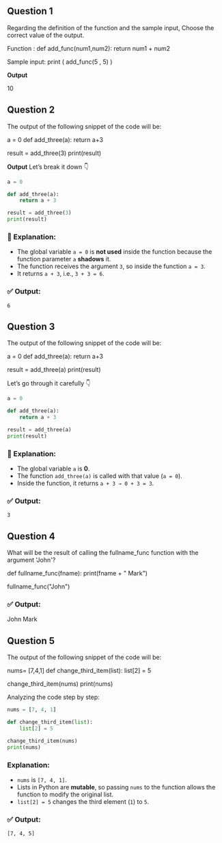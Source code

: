 ## Question 1

Regarding the definition of the function and the sample input, Choose the correct value of the output.

Function :  def add_func(num1,num2):
            	  	return num1 + num2 
		
Sample input: print ( add_func(5 , 5) )


**Output**

10

## Question 2

The output of the following snippet of the code will be:

a = 0
def add_three(a):
	return a+3

result = add_three(3)
print(result)

**Output**
Let’s break it down 👇

```python
a = 0

def add_three(a):
    return a + 3

result = add_three(3)
print(result)
```

### 🧩 Explanation:

* The global variable `a = 0` is **not used** inside the function because the function parameter `a` **shadows** it.
* The function receives the argument `3`, so inside the function `a = 3`.
* It returns `a + 3`, i.e., `3 + 3 = 6`.

### ✅ **Output:**

```
6
```

## Question 3

The output of the following snippet of the code will be:

a = 0
def add_three(a):
	return a+3

result = add_three(a)
print(result)

Let’s go through it carefully 👇

```python
a = 0

def add_three(a):
    return a + 3

result = add_three(a)
print(result)
```

### 🧩 Explanation:

* The global variable `a` is **0**.
* The function `add_three(a)` is called with that value (`a = 0`).
* Inside the function, it returns `a + 3 → 0 + 3 = 3`.

### ✅ **Output:**

```
3
```
## Question 4

What will be the result of calling the fullname_func function with the argument 'John'?

def fullname_func(fname):
  print(fname + " Mark")

fullname_func("John")

### ✅ **Output:**

John Mark


## Question 5

The output of the following snippet of the code will be:

nums= [7,4,1]
def change_third_item(list):
	list[2] = 5

change_third_item(nums)
print(nums)


Analyzing the code step by step:

```python
nums = [7, 4, 1]

def change_third_item(list):
    list[2] = 5

change_third_item(nums)
print(nums)
```

### Explanation:

* `nums` is `[7, 4, 1]`.
* Lists in Python are **mutable**, so passing `nums` to the function allows the function to modify the original list.
* `list[2] = 5` changes the third element (`1`) to `5`.

### ✅ Output:

```
[7, 4, 5]
```



